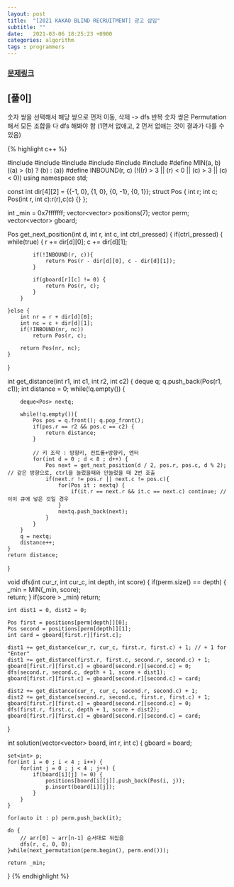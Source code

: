 ```yaml
---
layout: post
title:  "[2021 KAKAO BLIND RECRUITMENT] 광고 삽입"
subtitle: ""
date:   2021-03-06 18:25:23 +0900
categories: algorithm
tags : programmers
---
```

### [문제링크]({{"https://programmers.co.kr/learn/courses/30/lessons/72412"}})

## [풀이]



숫자 쌍을 선택해서 해당 쌍으로 먼저 이동, 삭제 -> dfs 반복
숫자 쌍은 Permutation 해서 모든 조합을 다 dfs 해봐야 함 (1먼저 없애고, 2 먼저 없애는 것이 결과가 다를 수 있음)

{% highlight c++ %}

#include <string>
#include <vector>
#include <deque>
#include <set>
#include <utility>
#include <algorithm>
#define MIN(a, b) ((a) > (b) ? (b) : (a))
#define INBOUND(r, c) (!((r) > 3 || (r) < 0 || (c) > 3 || (c) < 0))
using namespace std;

const int dir[4][2] = {{-1, 0}, {1, 0}, {0, -1}, {0, 1}};
struct Pos {
    int r; int c; 
    Pos(int r, int c):r(r),c(c) {}
};

int _min = 0x7fffffff;
vector<vector<Pos>> positions(7);
vector<int> perm;
vector<vector<int>> gboard;

Pos get_next_position(int d, int r, int c, int ctrl_pressed) {
    if(ctrl_pressed) {
        while(true) {
            r += dir[d][0];
            c += dir[d][1];
            
            if(!INBOUND(r, c)){
                return Pos(r - dir[d][0], c - dir[d][1]);
            }
                        
            if(gboard[r][c] != 0) {
                return Pos(r, c);
            }
        }
        
    }else {
        int nr = r + dir[d][0];
        int nc = c + dir[d][1];
        if(!INBOUND(nr, nc)) 
            return Pos(r, c);
        
        return Pos(nr, nc);
    }
}

int get_distance(int r1, int c1, int r2, int c2) {
    deque<Pos> q;
    q.push_back(Pos(r1, c1));
    int distance = 0;
    while(!q.empty()) {
        
        deque<Pos> nextq;
        
        while(!q.empty()){
            Pos pos = q.front(); q.pop_front();
            if(pos.r == r2 && pos.c == c2) {
                return distance;
            }

            // 키 조작 : 방향키, 컨트롤+방향키, 엔터
            for(int d = 0 ; d < 8 ; d++) {
                Pos next = get_next_position(d / 2, pos.r, pos.c, d % 2); // 같은 방향으로, ctrl을 눌렀을때와 안눌렀을 때 2번 호출
                if(next.r != pos.r || next.c != pos.c){
                    for(Pos it : nextq) {
                        if(it.r == next.r && it.c == next.c) continue; // 이미 큐에 넣은 것일 경우
                    }
                    nextq.push_back(next);
                }
            }            
        }
        q = nextq;
        distance++;
    }
    return distance;
} 

void dfs(int cur_r, int cur_c, int depth, int score) {
    if(perm.size() == depth) {
        _min = MIN(_min, score);   
        return;
    }
    if(score > _min) return;
    
    int dist1 = 0, dist2 = 0;
    
    Pos first = positions[perm[depth]][0]; 
    Pos second = positions[perm[depth]][1];
    int card = gboard[first.r][first.c];
    
    dist1 += get_distance(cur_r, cur_c, first.r, first.c) + 1; // + 1 for "Enter"
    dist1 += get_distance(first.r, first.c, second.r, second.c) + 1;
    gboard[first.r][first.c] = gboard[second.r][second.c] = 0;
    dfs(second.r, second.c, depth + 1, score + dist1);
    gboard[first.r][first.c] = gboard[second.r][second.c] = card;
    
    dist2 += get_distance(cur_r, cur_c, second.r, second.c) + 1;
    dist2 += get_distance(second.r, second.c, first.r, first.c) + 1;
    gboard[first.r][first.c] = gboard[second.r][second.c] = 0;
    dfs(first.r, first.c, depth + 1, score + dist2);
    gboard[first.r][first.c] = gboard[second.r][second.c] = card;
}



int solution(vector<vector<int>> board, int r, int c) {
    gboard = board;
    
    set<int> p;
    for(int i = 0 ; i < 4 ; i++) {
        for(int j = 0 ; j < 4 ; j++) {
            if(board[i][j] != 0) {
                positions[board[i][j]].push_back(Pos(i, j));
                p.insert(board[i][j]);
            }
        }
    }

    for(auto it : p) perm.push_back(it);
    
    do {
        // arr[0] ~ arr[n-1] 순서대로 뒤집음
        dfs(r, c, 0, 0);
    }while(next_permutation(perm.begin(), perm.end()));
    
    return _min;
}
{% endhighlight %}